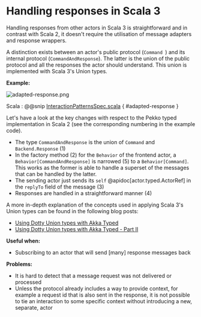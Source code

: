 # Handling responses in Scala 3

Handling responses from other actors in Scala 3 is straightforward and in contrast with
Scala 2, it doesn't require the utilisation of message adapters and response wrappers.

A distinction exists between an actor's public protocol (`Command `) and its internal
protocol (`CommandAndResponse`). The latter is the union of the public protocol and all
the responses the actor should understand. This union is implemented with Scala 3's
Union types.

**Example:**

![adapted-response.png](./images/adapted-response-scala-3.png)

Scala
:  @@snip [InteractionPatternsSpec.scala](/actor-typed-tests/src/test/scala-3/docs/org/apache/pekko/typed/InteractionPatterns3Spec.scala) { #adapted-response }

Let's have a look at the key changes with respect to the Pekko typed implementation in
Scala 2 (see the corresponding numbering in the example code).

* The type `CommandAndResponse` is the union of `Command` and `Backend.Response` (1)
* In the factory method (2) for the `Behavior` of the frontend actor, a
  `Behavior[CommandAndResponse]` is narrowed (5) to a `Behavior[Command]`. This works as
  the former is able to handle a superset of the messages that can be handled by the latter.
* The sending actor just sends its `self` @apidoc[actor.typed.ActorRef] in the `replyTo`
  field of the message (3)
* Responses are handled in a straightforward manner (4)

A more in-depth explanation of the concepts used in applying Scala 3's Union types can
be found in the following blog posts:

* [Using Dotty Union types with Akka Typed](https://blog.lunatech.com/posts/2020-02-12-using-dotty-union-types-with-akka-typed)
* [Using Dotty Union types with Akka Typed - Part II](https://blog.lunatech.com/posts/2020-02-19-using-dotty-union-types-with-akka-typed-part-II)

**Useful when:**

 * Subscribing to an actor that will send [many] response messages back

**Problems:**

 * It is hard to detect that a message request was not delivered or processed
 * Unless the protocol already includes a way to provide context, for example a request id
   that is also sent in the response, it is not possible to tie an interaction to some
   specific context without introducing a new, separate, actor